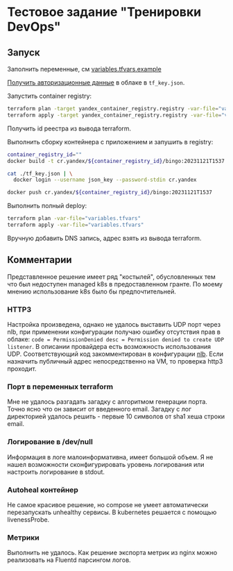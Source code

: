 # Тестовое задание "Тренировки DevOps"

## Запуск

Заполнить переменные, см [variables.tfvars.example](variables.tfvars.example)

[Получить авторизационные данные](https://cloud.yandex.ru/docs/tutorials/infrastructure-management/terraform-quickstart#get-credentials) в облаке в `tf_key.json`.

Запустить container registry:
```bash
terraform plan -target yandex_container_registry.registry -var-file="variables.tfvars"
terraform apply -target yandex_container_registry.registry -var-file="variables.tfvars"
```

Получить id реестра из вывода terraform.

Выполнить сборку контейнера с приложением и запушить в registry:
```bash
container_registry_id=""
docker build -t cr.yandex/${container_registry_id}/bingo:20231121T1537 .

cat ./tf_key.json | \
  docker login --username json_key --password-stdin cr.yandex

docker push cr.yandex/${container_registry_id}/bingo:20231121T1537
```

Выполнить полный deploy:
```bash
terraform plan -var-file="variables.tfvars"
terraform apply -var-file="variables.tfvars"
```

Вручную добавить DNS запись, адрес взять из вывода terraform.


## Комментарии

Представленное решение имеет ряд "костылей", обусловленных тем что был недоступен managed k8s в предоставленном гранте.
По моему мнению использование k8s было бы предпочтительней.

### HTTP3
Настройка произведена, однако не удалось выставить UDP порт через nlb, 
при применении конфигурации получаю ошибку отсутствия прав в облаке:
`code = PermissionDenied desc = Permission denied to create UDP listener`.
В описании провайдера есть возможность использования UDP.
Соответствующий код закомментирован в конфигурации [nlb](bingo.tf).
Если назначить публичный адрес непосредственно на VM, то проверка http3 проходит. 

### Порт в переменных terraform
Мне не удалось разгадать загадку с алгоритмом генерации порта. Точно ясно что он зависит от введенного email.
Загадку с лог директорией удалось решить - первые 10 символов от sha1 хеша строки email.

### Логирование в /dev/null
Информация в логе малоинформативна, имеет большой объем. 
Я не нашел возможности сконфигурировать уровень логирования или настроить логирование в stdout.

### Autoheal контейнер
Не самое красивое решение, но compose не умеет автоматически перезапускать unhealthy сервисы.
В kubernetes решается с помощью livenessProbe.

### Метрики
Выполнить не удалось. Как решение экспорта метрик из nginx можно реализовать на Fluentd парсингом логов.


